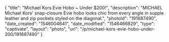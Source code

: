 {
    "title": "Michael Kors Evie Hobo ~ Under $200!",
    "description": "MICHAEL Michael Kors' snap-closure Evie hobo looks chic from every angle in supple leather and zip pockets styled on the diagonal.",
    "photoId": "191687490",
    "date_created": "1546004641",
    "date_modified": "1546466829",
    "type": "captivate",
    "layout": "photo",
    "url": "\/p\/michael-kors-evie-hobo-under-200\/191687490"
}
